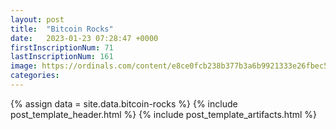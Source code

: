 ```yaml
---
layout: post
title:  "Bitcoin Rocks"
date:   2023-01-23 07:28:47 +0000
firstInscriptionNum: 71
lastInscriptionNum: 161
image: https://ordinals.com/content/e8ce0fcb238b377b3a6b9921333e26fbec5c5724c5bf6e783c3dcc1129794508i0
categories: 
---
```

{% assign data = site.data.bitcoin-rocks %}
{% include post_template_header.html %}
{% include post_template_artifacts.html %}